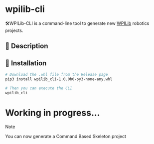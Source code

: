 # wpilib-cli

🛠️WPILib-CLI is a command-line tool to generate new [WPILib](https://docs.wpilib.org/en/stable/docs/zero-to-robot/step-2/wpilib-setup.html) robotics projects.

## 📝 Description

## 🚀 Installation

```bash
# Download the .whl file from the Release page
pip3 install wpilib_cli-1.0.0b0-py3-none-any.whl

# Then you can execute the CLI
wpilib_cli
```

# Working in progress...

> [!NOTE]
> You can now generate a Command Based Skeleton project


